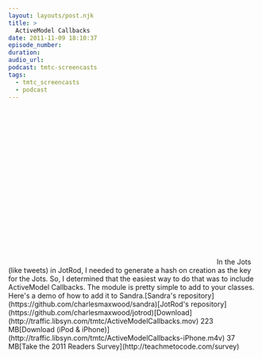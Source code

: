 ```yaml
---
layout: layouts/post.njk
title: >
  ActiveModel Callbacks
date: 2011-11-09 18:10:37
episode_number:
duration:
audio_url:
podcast: tmtc-screencasts
tags:
  - tmtc_screencasts
  - podcast
---
```


<object width="420" height="315" classid="clsid:d27cdb6e-ae6d-11cf-96b8-444553540000" codebase="http://download.macromedia.com/pub/shockwave/cabs/flash/swflash.cab#version=6,0,40,0"><param name="allowFullScreen" value="true">

<param name="allowscriptaccess" value="always">
<param name="src" value="http://www.youtube.com/v/Z4lmZLNtv2s?version=3&amp;hl=en_US">
<param name="allowfullscreen" value="true">
<embed width="420" height="315" type="application/x-shockwave-flash" src="http://www.youtube.com/v/Z4lmZLNtv2s?version=3&amp;hl=en_US" allowfullscreen="true" allowscriptaccess="always"></embed></object>In the Jots (like tweets) in JotRod, I needed to generate a hash on creation as the key for the Jots. So, I determined that the easiest way to do that was to include ActiveModel Callbacks. The module is pretty simple to add to your classes. Here's a demo of how to add it to Sandra.[Sandra's repository](https://github.com/charlesmaxwood/sandra)[JotRod's repository](https://github.com/charlesmaxwood/jotrod)[Download](http://traffic.libsyn.com/tmtc/ActiveModelCallbacks.mov) 223 MB[Download (iPod & iPhone)](http://traffic.libsyn.com/tmtc/ActiveModelCallbacks-iPhone.m4v) 37 MB[Take the 2011 Readers Survey](http://teachmetocode.com/survey)
